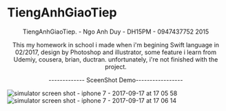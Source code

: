 # TiengAnhGiaoTiep
<p align="center">TiengAnhGiaoTiep. - Ngo Anh Duy - DH15PM - 0947437752 2015 </p>

<p align="center">This my homework in school i made when i'm begining Swift language in 02/2017, design by Photoshop and illustrator, some feature i learn from  Udemiy, cousera, brian, ductran. unfortunately, i're not finished with the project.
</p>

<p align="center">------------- SceenShot Demo-----------------</p>


![simulator screen shot - iphone 7 - 2017-09-17 at 17 05 58](https://user-images.githubusercontent.com/23362696/30519859-a5b7c60a-9bca-11e7-9e97-628648f38479.png)
![simulator screen shot - iphone 7 - 2017-09-17 at 17 06 14](https://user-images.githubusercontent.com/23362696/30519860-a5e60b3c-9bca-11e7-9927-09c5067efa3a.png)
